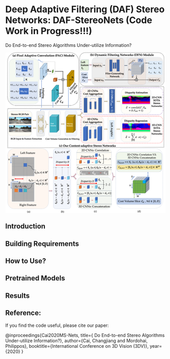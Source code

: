 # Deep Adaptive Filtering (DAF) Stereo Networks: DAF-StereoNets (Code Work in Progress!!!)
Do End-to-end Stereo Algorithms Under-utilize Information? 

<img align="center" src="files/network-architecture.png">

<img align="center" src="files/2D-3D-deep-stereo-nets.png">

## Introduction

## Building Requirements

## How to Use?

## Pretrained Models

## Results

## Reference:

If you find the code useful, please cite our paper:

   @inproceedings{Cai2020MS-Nets,
     title={ Do End-to-end Stereo Algorithms Under-utilize Information?},
	   author={Cai, Changjiang and Mordohai, Philippos},
	   booktitle={International Conference on 3D Vision (3DV)},
	   year={2020}
   }

